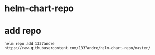 # helm-chart-repo

# add repo
```
helm repo add 1337andre https://raw.githubusercontent.com/1337andre/helm-chart-repo/master/ 
```

